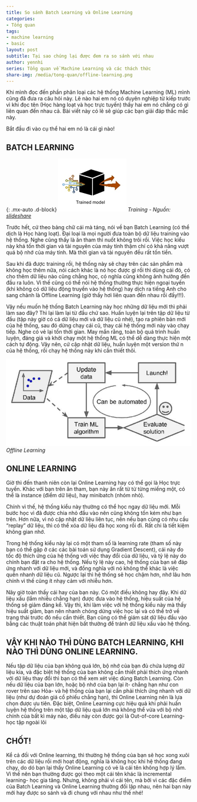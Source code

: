 ```yaml
---
title: So sánh Batch Learning và Online Learning
categories:
- Tổng quan
tags:
- machine learning
- basic
layout: post
subtitle: Tại sao chúng lại được đem ra so sánh với nhau
author: yennhi
series: Tổng quan về Machine Learning và các thách thức
share-img: /media/tong-quan/offline-learning.png
---
```


Khi mình đọc đến phần phân loại các hệ thống Machine Learning (ML) mình cũng đã đưa ra câu hỏi này. Lẽ nào hai em nó có duyên nghiệp từ kiếp trước vì khi đọc tên (Học hàng loạt và học trực tuyến) thấy hai em nó chẳng có gì liên quan đến nhau cả. Bài viết này có lẽ sẽ giúp các bạn giải đáp thắc mắc này.

Bắt đầu đi vào cụ thể hai em nó là cái gì nào!

## BATCH LEARNING

{: .mx-auto .d-block}
![Batch learning](/media/tong-quan/training-model.png)
*Training - Nguồn: [slideshare](https://www.slideshare.net/queirozfcom/online-machine-learning-introduction-and-examples)*

Trước hết, cứ theo bảng chữ cái mà táng, nói về bạn Batch Learning (có thể dịch là Học hàng loạt). Đại loại là mọi người đưa toàn bộ dữ liệu training vào hệ thống. Nghe cũng thấy là ăn tham thì nuốt không trôi rồi. Việc học kiểu này khá tốn thời gian và tài nguyên của máy tính thậm chí có khả năng vượt quá bộ nhớ của máy tính. Mà thời gian và tài nguyên đều rất tốn tiền. 

Sau khi đã được training rồi, hệ thống này sẽ chạy trên các sản phẩm mà không học thêm nữa, nói cách khác là nó học được gì rồi thì dùng cái đó, có cho thêm dữ liệu nào cũng chẳng học, có nghĩa cũng không ảnh hưởng đến đầu ra luôn. Vì thế cũng có thể nói hệ thống thường thực hiện ngoại tuyến (khi không có dữ liệu động truyền vào hệ thống) hay dịch ra tiếng Anh cho sang chảnh là Offline Learning (giờ thấy hơi liên quan đến nhau rồi đấy!!!).

Vậy nếu muốn hệ thống Batch Learning này học những dữ liệu mới thì phải làm sao đây? Thì lại làm lại từ đầu chứ sao. Huấn luyện lại trên tập dữ liệu từ đầu (tập này giờ có cả dữ liệu mới và dữ liệu cũ nhé), tạo ra phiên bản  mới của hệ thống, sau đó dừng chạy cái cũ, thay cái hệ thống mới này vào chạy tiếp. Nghe có vẻ lại tốn thời gian. May mắn rằng, toàn bộ quá trình huấn luyện, đáng giá và khởi chạy một hệ thống ML có thể dễ dàng thực hiện một cách tự động. Vậy nên, cứ cập nhật dữ liệu, huấn luyện một version thứ n của hệ thống, rồi chạy hệ thống này khi cần thiết thôi.

![Batch learning](/media/tong-quan/offline-learning.png)
*Offline Learning*

## ONLINE LEARNING

Giờ thì đến thanh niên còn lại Online Learning hay có thể gọi là Học trực tuyến. Khác với bạn trên ăn tham, bạn này ăn rất từ từ từng miếng một, có thể là instance (điểm dữ liệu), hay minibatch (nhóm nhỏ). 

Chính vì thế, hệ thống kiểu này thường có thể học ngay dữ liệu mới. Mỗi bước học vì đã được chia nhỏ đầu vào nên cũng không tốn kém như bạn trên. Hơn nữa, vì nó cập nhật dữ liệu liên tục, nên nếu bạn cũng có nhu cầu “replay” dữ liệu, thì có thể xóa dữ liệu đã học xong rồi đi. Rất chi là tiết kiệm không gian nhớ.

Trong hệ thống kiểu này lại có một tham số là learning rate (tham số này bạn có thể gặp ở các các bài toán sử dụng Gradient Descent), cái này đo tốc độ thích ứng của hệ thống với việc thay đổi của dữ liệu, và tỷ lệ này do chính bạn đặt ra cho hệ thống. Nếu tỷ lệ này cao, hệ thống của bạn sẽ đáp ứng nhanh với dữ liệu mới, và đồng nghĩa với nó không thể khác là việc quên nhanh dữ liệu cũ. Ngược lại thì hệ thống sẽ học chậm hơn, nhớ lâu hơn chính vì thế cũng ít nhạy cảm với nhiễu hơn.

Nãy giờ toàn thấy cái hay của bạn này. Có một điều không hay đây. Khi dữ liệu xấu (lắm nhiễu chẳng hạn) được đưa vào hệ thống, hiệu suất của hệ thống sẽ giảm đáng kể. Vậy thì, khi làm việc với hệ thống kiểu này mà thấy hiệu suất giảm, bạn nên nhanh chóng dừng việc học lại và có thể trở về trạng thái trước đó nếu cần thiết. Bạn cũng có thể giám sát dữ liệu đầu vào bằng các thuật toán phát hiện bất thường để tránh dữ liệu xấu vào hệ thống.

## VẬY KHI NÀO THÌ DÙNG BATCH LEARNING, KHI NÀO THÌ DÙNG ONLINE LEARNING.

Nếu tập dữ liệu của bạn không quá lớn, bộ nhớ của bạn đủ chứa lượng dữ liệu kia, và đặc biệt hệ thống của bạn không cần thiết phải thích ứng nhanh với dữ liệu thay đổi thì bạn có thể xem xét việc dùng Batch Learning. Còn nếu dữ liệu của bạn lớn, hoặc bộ nhớ của bạn lại ít- chẳng hạn như con rover trên sao Hỏa- và hệ thống của bạn lại cần phải thích ứng nhanh với dữ liệu (như dự đoán giá cổ phiếu chẳng hạn), thì Online Learning nên là lựa chọn được ưu tiên. Đặc biệt, Online Learning cực hiệu quả khi phải huấn luyện hệ thống trên một tập dữ liệu quá lớn mà không thể vừa với bộ nhớ chính của bất kì máy nào, điều này còn được gọi là Out-of-core Learning- học tập ngoài lõi

## CHỐT!

Kể cả đối với Online learning, thì thường hệ thống của bạn sẽ học xong xuôi trên các dữ liệu rồi mới hoạt động, nghĩa là không học khi hệ thống đang chạy, do dó bạn lại thấy Online Learning có vẻ là cái tên không hợp lý lắm. Vì thế nên bạn thường được gọi theo một cái tên khác là incremental learning- học gia tăng. Nhưng, không phải vì cái tên, mà bởi vì các đặc điểm của Batch Learning và Online Learning thường đối lập nhau, nên hai bạn này  mới hay được so sánh và đi chung với nhau như thế nhé!